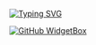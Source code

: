 [![Typing SVG](https://readme-typing-svg.demolab.com?font=Fira+Code&pause=1000&random=false&width=435&lines=Welcome+to+Bo's+Github;hobbyist+coder)](https://git.io/typing-svg)

[![GitHub WidgetBox](https://github-widgetbox.vercel.app/api/skills?languages=lua,python,java,cpp&theme=viridescent)](https://github.com/Jurredr/github-widgetbox)
